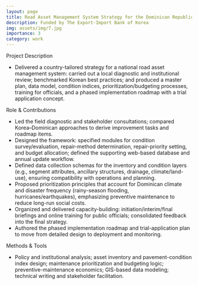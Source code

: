 ```yaml
---
layout: page
title: Road Asset Management System Strategy for the Dominican Republic
description: Funded by The Export-Import Bank of Korea
img: assets/img/7.jpg
importance: 3
category: work
---
```


Project Description 

- Delivered a country-tailored strategy for a national road asset management system: carried out a local diagnostic and institutional review; benchmarked Korean best practices; and produced a master plan, data model, condition indices, prioritization/budgeting processes, training for officials, and a phased implementation roadmap with a trial application concept.

Role & Contributions 

- Led the field diagnostic and stakeholder consultations; compared Korea–Dominican approaches to derive improvement tasks and roadmap items. 
- Designed the framework: specified modules for condition survey/evaluation, repair-method determination, repair-priority setting, and budget allocation; defined the supporting web-based database and annual update workflow. 
- Defined data collection schemas for the inventory and condition layers (e.g., segment attributes, ancillary structures, drainage, climate/land-use), ensuring compatibility with operations and planning. 
- Proposed prioritization principles that account for Dominican climate and disaster frequency (rainy-season flooding, hurricanes/earthquakes), emphasizing preventive maintenance to reduce long-run social costs. 
- Organized and delivered capacity-building: initiation/interim/final briefings and online training for public officials; consolidated feedback into the final strategy. 
- Authored the phased implementation roadmap and trial-application plan to move from detailed design to deployment and monitoring.

Methods & Tools 

- Policy and institutional analysis; asset inventory and pavement-condition index design; maintenance prioritization and budgeting logic; preventive-maintenance economics; GIS-based data modeling; technical writing and stakeholder facilitation.
